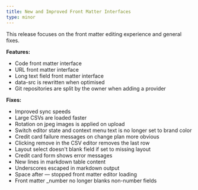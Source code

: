 ```yaml
---
title: New and Improved Front Matter Interfaces
type: minor
---
```



This release focuses on the front matter editing experience and general fixes.

**Features:**

* Code front matter interface
* URL front matter interface
* Long text field front matter interface
* data-src is rewritten when optimised
* Git repositories are split by the owner when adding a provider

**Fixes:**

* Improved sync speeds
* Large CSVs are loaded faster
* Rotation on jpeg images is applied on upload
* Switch editor state and context menu text is no longer set to brand color
* Credit card failure messages on change plan more obvious
* Clicking remove in the CSV editor removes the last row
* Layout select doesn't blank field if set to missing layout
* Credit card form shows error messages
* New lines in markdown table content
* Underscores escaped in markdown output
* Space after — stopped front matter editor loading
* Front matter _number no longer blanks non-number fields